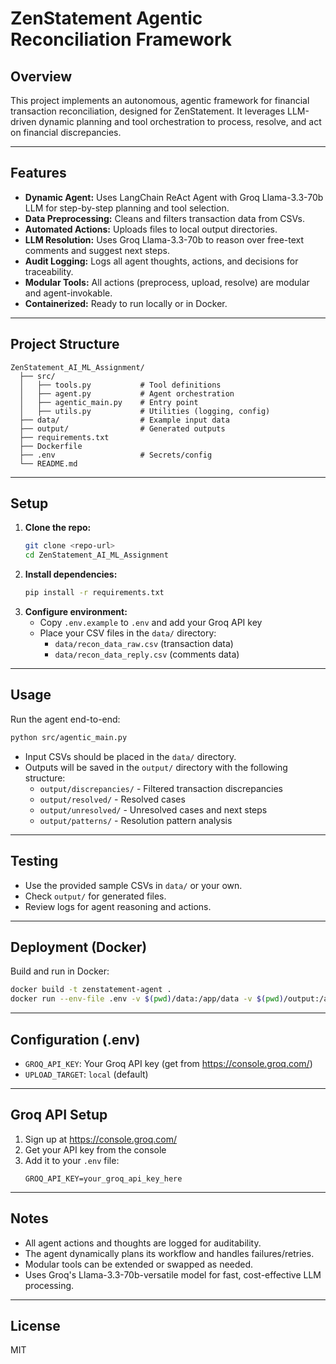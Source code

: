 # ZenStatement Agentic Reconciliation Framework

## Overview
This project implements an autonomous, agentic framework for financial transaction reconciliation, designed for ZenStatement. It leverages LLM-driven dynamic planning and tool orchestration to process, resolve, and act on financial discrepancies.

---

## Features
- **Dynamic Agent:** Uses LangChain ReAct Agent with Groq Llama-3.3-70b LLM for step-by-step planning and tool selection.
- **Data Preprocessing:** Cleans and filters transaction data from CSVs.
- **Automated Actions:** Uploads files to local output directories.
- **LLM Resolution:** Uses Groq Llama-3.3-70b to reason over free-text comments and suggest next steps.
- **Audit Logging:** Logs all agent thoughts, actions, and decisions for traceability.
- **Modular Tools:** All actions (preprocess, upload, resolve) are modular and agent-invokable.
- **Containerized:** Ready to run locally or in Docker.

---

## Project Structure
```
ZenStatement_AI_ML_Assignment/
  ├── src/
  │   ├── tools.py           # Tool definitions
  │   ├── agent.py           # Agent orchestration
  │   ├── agentic_main.py    # Entry point
  │   ├── utils.py           # Utilities (logging, config)
  ├── data/                  # Example input data
  ├── output/                # Generated outputs
  ├── requirements.txt
  ├── Dockerfile
  ├── .env                   # Secrets/config
  └── README.md
```

---

## Setup
1. **Clone the repo:**
   ```bash
   git clone <repo-url>
   cd ZenStatement_AI_ML_Assignment
   ```
2. **Install dependencies:**
   ```bash
   pip install -r requirements.txt
   ```
3. **Configure environment:**
   - Copy `.env.example` to `.env` and add your Groq API key
   - Place your CSV files in the `data/` directory:
     - `data/recon_data_raw.csv` (transaction data)
     - `data/recon_data_reply.csv` (comments data)

---

## Usage
Run the agent end-to-end:
```bash
python src/agentic_main.py
```

- Input CSVs should be placed in the `data/` directory.
- Outputs will be saved in the `output/` directory with the following structure:
  - `output/discrepancies/` - Filtered transaction discrepancies
  - `output/resolved/` - Resolved cases
  - `output/unresolved/` - Unresolved cases and next steps
  - `output/patterns/` - Resolution pattern analysis

---

## Testing
- Use the provided sample CSVs in `data/` or your own.
- Check `output/` for generated files.
- Review logs for agent reasoning and actions.

---

## Deployment (Docker)
Build and run in Docker:
```bash
docker build -t zenstatement-agent .
docker run --env-file .env -v $(pwd)/data:/app/data -v $(pwd)/output:/app/output zenstatement-agent
```

---

## Configuration (.env)
- `GROQ_API_KEY`: Your Groq API key (get from https://console.groq.com/)
- `UPLOAD_TARGET`: `local` (default)

---

## Groq API Setup
1. Sign up at https://console.groq.com/
2. Get your API key from the console
3. Add it to your `.env` file:
   ```
   GROQ_API_KEY=your_groq_api_key_here
   ```

---

## Notes
- All agent actions and thoughts are logged for auditability.
- The agent dynamically plans its workflow and handles failures/retries.
- Modular tools can be extended or swapped as needed.
- Uses Groq's Llama-3.3-70b-versatile model for fast, cost-effective LLM processing.

---

## License
MIT
